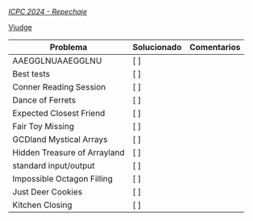 *[ICPC 2024 - Repechaje](https://codeforces.com/gym/105408)*

[Vjudge](https://vjudge.net/contest/664989)

| Problema | Solucionado | Comentarios |
| -------- | ----------- | ----------- |
| AAEGGLNUAAEGGLNU | [ ] | |
| Best tests | [ ] | |
| Conner Reading Session | [ ] | |
| Dance of Ferrets | [ ] | |
| Expected Closest Friend | [ ] | |
| Fair Toy Missing | [ ] | |
| GCDland Mystical Arrays | [ ] | |
| Hidden Treasure of Arrayland | [ ] | |
| standard input/output | [ ] | |
| Impossible Octagon Filling | [ ] | |
| Just Deer Cookies | [ ] | |
| Kitchen Closing | [ ] | |